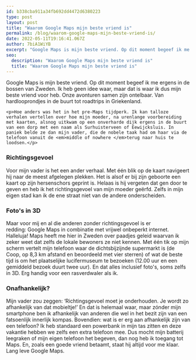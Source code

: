 ```yaml
---
id: b338cba911a34fb692dd4472d6380223
type: post
layout: post
title: "Waarom Google Maps mijn beste vriend is"
permalink: /blog/waarom-google-maps-mijn-beste-vriend-is/
date: 2022-05-11T19:16:41.067Z
author: 7biA1WiYB
excerpt: "Google Maps is mijn beste vriend. Op dit moment begeef ik me ergens in de bossen van Zweden. Ik heb geen idee waar, maar dat is waar ik dus mijn beste vriend voor heb. Onze avonturen samen zijn ontelbaar. Van hardlooprondjes in de buurt tot roadtrips in Griekenland.  "
seo:
  description: "Waarom Google Maps mijn beste vriend is"
  title: "Waarom Google Maps mijn beste vriend is"
---
```

Google Maps is mijn beste vriend. Op dit moment begeef ik me ergens in de bossen van Zweden. Ik heb geen idee waar, maar dat is waar ik dus mijn beste vriend voor heb. Onze avonturen samen zijn ontelbaar. Van hardlooprondjes in de buurt tot roadtrips in Griekenland.  

    <p>Hoe anders was het in het pre-Maps tijdperk. Ik kan talloze verhalen vertellen over hoe mijn moeder, na urenlange voorbereiding met kaarten, alsnog uitkwam op een onverharde dijk ergens in de buurt van een dorp met een naam als Surhuisterveen of Eewijcksluis. In paniek belde ze dan mijn vader, die de nobele taak had om haar via de telefoon vanuit de <em>middle of nowhere </em>terug naar huis te loodsen.</p>
<h3>Richtingsgevoel</h3>
<p>Voor mijn vader is het een ander verhaal. Met één blik op de kaart navigeert hij naar de meest afgelegen plekken. Het is alsof er bij zijn geboorte een kaart op zijn hersenschors geprint is. Helaas is hij vergeten dat gen door te geven en heb ik het richtingsgevoel van mijn moeder geërfd. Zelfs in mijn eigen stad kan ik de ene straat niet van de andere onderscheiden.</p>
<h3>Foto's in 3D</h3>
<p>Maar voor mij en al die anderen zonder richtingsgevoel is er redding: Google Maps in combinatie met vrijwel onbeperkt internet. Halleluja! Maps heeft me hier in Zweden over paadjes geleid waarvan ik zeker weet dat zelfs de lokale bewoners ze niet kennen. Met één tik op mijn scherm vertelt mijn telefoon waar de dichtsbijzijnde supermarkt is (de Coop, op 8,3 km afstand en beoordeeld met vier sterren) of wat de beste tijd is om het plaatselijke lucifermuseum te bezoeken (12.00 uur en een gemiddeld bezoek duurt twee uur). En dat alles inclusief foto's, soms zelfs in 3D. Erg handig voor een rasverdwaler als ik.</p>
<h3>Onafhankelijk?</h3>
<p>Mijn vader zou zeggen: ‘Richtingsgevoel moet je onderhouden. Je wordt zo afhankelijk van dat mobieltje!’ En dat is helemaal waar, maar zónder mijn smartphone ben ik afhankelijk van anderen die wel in het bezit zijn van een fatsoenlijk innerlijk kompas. Bovendien: wat is er erg aan afhankelijk zijn van een telefoon? Ik heb standaard een powerbank in mijn tas zitten en deze vakantie hebben we zelfs een extra telefoon mee. Dus mocht mijn batterij leegraken of mijn eigen telefoon het begeven, dan nog heb ik toegang tot Maps. En, zoals een goede vriend betaamt, staat hij altijd voor me klaar. Lang leve Google Maps.</p>  

